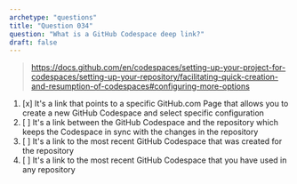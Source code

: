 ```yaml
---
archetype: "questions"
title: "Question 034"
question: "What is a GitHub Codespace deep link?"
draft: false
---
```



> https://docs.github.com/en/codespaces/setting-up-your-project-for-codespaces/setting-up-your-repository/facilitating-quick-creation-and-resumption-of-codespaces#configuring-more-options
1. [x] It's a link that points to a specific GitHub.com Page that allows you to create a new GitHub Codespace and select specific configuration
1. [ ] It's a link between the GitHub Codespace and the repository which keeps the Codespace in sync with the changes in the repository
1. [ ] It's a link to the most recent GitHub Codespace that was created for the repository
1. [ ] It's a link to the most recent GitHub Codespace that you have used in any repository
